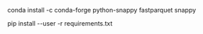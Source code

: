 conda install -c conda-forge python-snappy fastparquet snappy

pip install --user -r requirements.txt
